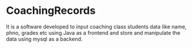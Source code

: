 # CoachingRecords
It is a software developed to input coaching class students data like name, phno, grades etc using Java as a frontend and store and manipulate the data using mysql as a backend.
